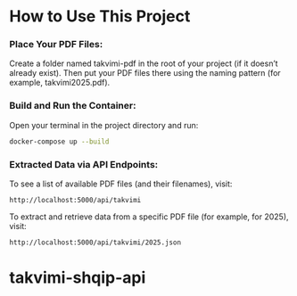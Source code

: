 # How to Use This Project

### Place Your PDF Files:
Create a folder named takvimi-pdf in the root of your project (if it doesn’t already exist). Then put your PDF files there using the naming pattern (for example, takvimi2025.pdf).

### Build and Run the Container:
Open your terminal in the project directory and run:

```bash
docker-compose up --build
```

### Extracted Data via API Endpoints:

To see a list of available PDF files (and their filenames), visit:
```
http://localhost:5000/api/takvimi
```

To extract and retrieve data from a specific PDF file (for example, for 2025), visit:
```
http://localhost:5000/api/takvimi/2025.json
```

# takvimi-shqip-api
